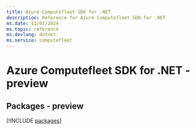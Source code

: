 ```yaml
---
title: Azure Computefleet SDK for .NET
description: Reference for Azure Computefleet SDK for .NET
ms.date: 11/07/2024
ms.topic: reference
ms.devlang: dotnet
ms.service: computefleet
---
```

# Azure Computefleet SDK for .NET - preview
## Packages - preview
[!INCLUDE [packages](computefleet-index.md)]